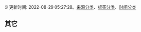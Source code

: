 :alarm_clock: 更新时间: 2022-08-29 05:27:28。[来源分类](../README.md)、[标签分类](../TAGS.md)、[时间分类](../TIMELINE.md)

## 其它



